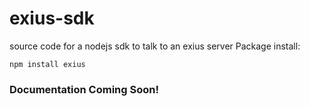 # exius-sdk
source code for a nodejs sdk to talk to an exius server 
Package install: 
```
npm install exius
```
### Documentation Coming Soon!
